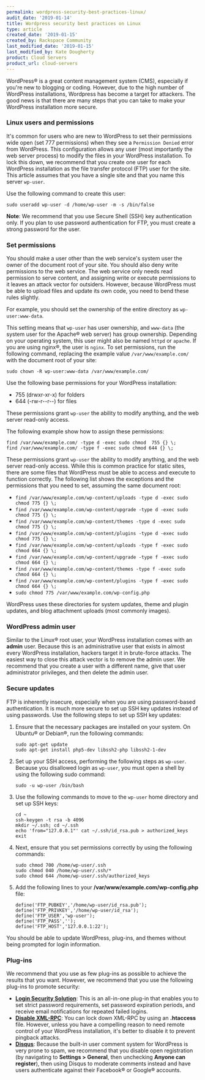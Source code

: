 ```yaml
---
permalink: wordpress-security-best-practices-linux/
audit_date: '2019-01-14'
title: Wordpress security best practices on Linux
type: article
created_date: '2019-01-15'
created_by: Rackspace Community
last_modified_date: '2019-01-15'
last_modified_by: Kate Dougherty
product: Cloud Servers
product_url: cloud-servers
---
```


WordPress&reg; is a great content management system (CMS), especially if you're new to blogging or coding. However, 
due to the  high number of WordPress installations, Wordpress has become a target for attackers. The good news is 
that there are many steps that you can take to make your WordPress installation more secure.

### Linux users and permissions

It's common for users who are new to WordPress to set their permissions wide open (set 777 permissions) when they see a 
`Permission Denied` error from WordPress. This configuration allows any user (most importantly the web server process) to 
modify the files in your WordPress installation. To lock this down, we recommend that you create one user for each WordPress 
installation as the file transfer protocol (FTP) user for the site. This article assumes that you have a single site and that 
you name this server `wp-user`. 

Use the following command to create this user:

    sudo useradd wp-user -d /home/wp-user -m -s /bin/false

**Note**: We recommend that you use Secure Shell (SSH) key authentication only. If you plan to use password authentication for FTP, you must create a strong password for the user.

### Set permissions

You should make a user other than the web service's system user the owner of the document root of your 
site. You should also deny write permissions to the web service. The web service only needs read permission to serve content, 
and assigning write or execute permissions to it leaves an attack vector for outsiders. However, because WordPress must be 
able to upload files and update its own code, you need to bend these rules slightly. 

For example, you should set the ownership of the entire directory as `wp-user:www-data`.

This setting means that `wp-user` has user ownership, and `www-data` (the system user for the Apache&reg; web server) has group ownership. Depending on your operating system, this user might also be named `httpd` or `apache`. If you are using nginx&reg;, the user is `nginx`. To set permissions, run the following command, replacing the example value `/var/www/example.com/` with the document root of your site:

    sudo chown -R wp-user:www-data /var/www/example.com/

Use the following base permissions for your WordPress installation:

- 755 (drwxr-xr-x) for folders
- 644 (-rw-r--r--) for files

These permissions grant `wp-user` the ability to modify anything, and the web server read-only access. 

The following example show how to assign these permissions:

    find /var/www/example.com/ -type d -exec sudo chmod  755 {} \;
    find /var/www/example.com/ -type f -exec sudo chmod 644 {} \;

These permissions grant `wp-user` the ability to modify anything, and the web server read-only access. While this is common 
practice for static sites, there are some files that WordPress must be able to access and execute to function correctly. The 
following list shows the exceptions and the permissions that you need to set, assuming the same document root:

- `find /var/www/example.com/wp-content/uploads -type d -exec sudo chmod 775 {} \;`
- `find /var/www/example.com/wp-content/upgrade -type d -exec sudo chmod 775 {} \;`
- `find /var/www/example.com/wp-content/themes -type d -exec sudo chmod 775 {} \;`
- `find /var/www/example.com/wp-content/plugins -type d -exec sudo chmod 775 {} \;`
- `find /var/www/example.com/wp-content/uploads -type f -exec sudo chmod 664 {} \;`
- `find /var/www/example.com/wp-content/upgrade -type f -exec sudo chmod 664 {} \;`
- `find /var/www/example.com/wp-content/themes -type f -exec sudo chmod 664 {} \;`
- `find /var/www/example.com/wp-content/plugins -type f -exec sudo chmod 664 {} \;`
- `sudo chmod 775 /var/www/example.com/wp-config.php`

WordPress uses these directories for system updates, theme and plugin updates, and blog attachment uploads (most commonly images).

### WordPress admin user

Similar to the Linux&reg; root user, your WordPress installation comes with an **admin** user. Because this is an administrative user that exists in almost every WordPress installation, hackers target it in brute-force attacks. The easiest way to close this attack vector is to remove the admin user. We recommend that you create a user with a different name, give that user administrator privileges, and then delete the admin user.

### Secure updates

FTP is inherently insecure, especially when you are using password-based authentication. It is much more secure to set up SSH key updates instead of using passwords. Use the following steps to set up SSH key updates:

1. Ensure that the necessary packages are installed on your system. On Ubuntu&reg; or Debian&reg;, run the following commands:

       sudo apt-get update
       sudo apt-get install php5-dev libssh2-php libssh2-1-dev

2. Set up your SSH access, performing the following  steps as `wp-user`. Because you disallowed login as `wp-user`, you must
   open a shell by using the following sudo command:

       sudo -u wp-user /bin/bash

3. Use the following commands to move to the `wp-user` home directory and set up SSH keys:

       cd ~
       ssh-keygen -t rsa -b 4096
       mkdir ~/.ssh; cd ~/.ssh
       echo 'from="127.0.0.1"' cat ~/.ssh/id_rsa.pub > authorized_keys
       exit
        
4. Next, ensure that you set permissions correctly by using the following commands:

       sudo chmod 700 /home/wp-user/.ssh
       sudo chmod 040 /home/wp-user/.ssh/*
       sudo chmod 644 /home/wp-user/.ssh/authorized_keys

5. Add the following lines to your **/var/www/example.com/wp-config.php** file:

       define('FTP_PUBKEY','/home/wp-user/id_rsa.pub');
       define('FTP_PRIVKEY','/home/wp-user/id_rsa');
       define('FTP_USER','wp-user');
       define('FTP_PASS','');
       define('FTP_HOST','127.0.0.1:22');

You should be able to update WordPress, plug-ins, and themes without being prompted for login information.

### Plug-ins

We recommend that you use as few plug-ins as possible to achieve the results that you want. However, we recommend that you use 
the following plug-ins to promote security:

- **[Login Security Solution](https://wordpress.org/plugins/login-security-solution)**: This is an all-in-one plug-in that enables you to set strict password requirements, set password expiration periods, and receive email notifications for repeated failed logins.
- **[Disable XML-RPC](https://wordpress.org/plugins/disable-xml-rpc)**: You can lock down XML-RPC by using an **.htaccess** file. However, unless you have a compelling reason to need remote control of your WordPress installation, it's better to disable it to prevent pingback attacks.
- **[Disqus](https://wordpress.org/plugins/disqus-comment-system)**: Because the built-in user comment system for WordPress is very prone to spam, we recommend that you disable open registration (by navigating to **Settings > General**, then unchecking **Anyone can register**), then using Disqus to moderate comments instead and have users authenticate against their Facebook&reg; or Google&reg; accounts.
